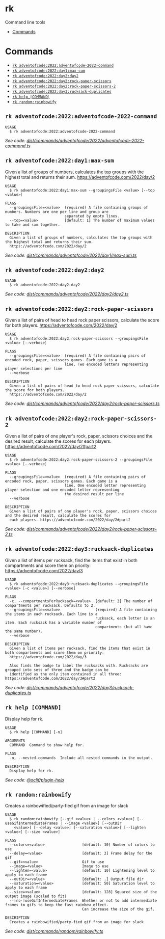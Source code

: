 rk
=================

Command line tools

<!-- toc -->
* [Commands](#commands)
<!-- tocstop -->
# Commands
<!-- commands -->
* [`rk adventofcode:2022:adventofcode-2022-command`](#rk-adventofcode2022adventofcode-2022-command)
* [`rk adventofcode:2022:day1:max-sum`](#rk-adventofcode2022day1max-sum)
* [`rk adventofcode:2022:day2:day2`](#rk-adventofcode2022day2day2)
* [`rk adventofcode:2022:day2:rock-paper-scissors`](#rk-adventofcode2022day2rock-paper-scissors)
* [`rk adventofcode:2022:day2:rock-paper-scissors-2`](#rk-adventofcode2022day2rock-paper-scissors-2)
* [`rk adventofcode:2022:day3:rucksack-duplicates`](#rk-adventofcode2022day3rucksack-duplicates)
* [`rk help [COMMAND]`](#rk-help-command)
* [`rk random:rainbowify`](#rk-randomrainbowify)

## `rk adventofcode:2022:adventofcode-2022-command`

```
USAGE
  $ rk adventofcode:2022:adventofcode-2022-command
```

_See code: [dist/commands/adventofcode/2022/adventofcode-2022-command.ts](https://github.com/kinigitbyday/rk/blob/v0.0.0/dist/commands/adventofcode/2022/adventofcode-2022-command.ts)_

## `rk adventofcode:2022:day1:max-sum`

Given a list of groups of numbers, calculates the top groups with the highest total and returns their sum. https://adventofcode.com/2022/day/2

```
USAGE
  $ rk adventofcode:2022:day1:max-sum --groupingsFile <value> [--top <value>]

FLAGS
  --groupingsFile=<value>  (required) A file containing groups of numbers. Numbers are one per line and group are
                           separated by empty lines.
  --top=<value>            [default: 1] The number of maximum values to take and sum together.

DESCRIPTION
  Given a list of groups of numbers, calculates the top groups with the highest total and returns their sum.
  https://adventofcode.com/2022/day/2
```

_See code: [dist/commands/adventofcode/2022/day1/max-sum.ts](https://github.com/kinigitbyday/rk/blob/v0.0.0/dist/commands/adventofcode/2022/day1/max-sum.ts)_

## `rk adventofcode:2022:day2:day2`

```
USAGE
  $ rk adventofcode:2022:day2:day2
```

_See code: [dist/commands/adventofcode/2022/day2/day2.ts](https://github.com/kinigitbyday/rk/blob/v0.0.0/dist/commands/adventofcode/2022/day2/day2.ts)_

## `rk adventofcode:2022:day2:rock-paper-scissors`

Given a list of pairs of head to head rock paper scissors, calculate the score for both players. https://adventofcode.com/2022/day/2

```
USAGE
  $ rk adventofcode:2022:day2:rock-paper-scissors --groupingsFile <value> [--verbose]

FLAGS
  --groupingsFile=<value>  (required) A file containing pairs of encoded rock, paper, scissors games. Each game is a
                           line. Two encoded letters representing player selections per line
  --verbose

DESCRIPTION
  Given a list of pairs of head to head rock paper scissors, calculate the score for both players.
  https://adventofcode.com/2022/day/2
```

_See code: [dist/commands/adventofcode/2022/day2/rock-paper-scissors.ts](https://github.com/kinigitbyday/rk/blob/v0.0.0/dist/commands/adventofcode/2022/day2/rock-paper-scissors.ts)_

## `rk adventofcode:2022:day2:rock-paper-scissors-2`

Given a list of pairs of one player's rock, paper, scissors choices and the desired result, calculate the scores for each players. https://adventofcode.com/2022/day/2#part2

```
USAGE
  $ rk adventofcode:2022:day2:rock-paper-scissors-2 --groupingsFile <value> [--verbose]

FLAGS
  --groupingsFile=<value>  (required) A file containing pairs of encoded rock, paper, scissors games. Each game is a
                           line. One encoded letter representing player selection and one encoded letter representing
                           the desired result per line
  --verbose

DESCRIPTION
  Given a list of pairs of one player's rock, paper, scissors choices and the desired result, calculate the scores for
  each players. https://adventofcode.com/2022/day/2#part2
```

_See code: [dist/commands/adventofcode/2022/day2/rock-paper-scissors-2.ts](https://github.com/kinigitbyday/rk/blob/v0.0.0/dist/commands/adventofcode/2022/day2/rock-paper-scissors-2.ts)_

## `rk adventofcode:2022:day3:rucksack-duplicates`

Given a list of items per rucksack, find the items that exist in both compartments and score them on priority: https://adventofcode.com/2022/day/3

```
USAGE
  $ rk adventofcode:2022:day3:rucksack-duplicates --groupingsFile <value> [-c <value>] [--verbose]

FLAGS
  -c, --compartmentsPerRucksack=<value>  [default: 2] The number of compartments per rucksack. Defaults to 2.
  --groupingsFile=<value>                (required) A file containing the items in each rucksack. Each line is a
                                         rucksack, each letter is an item. Each rucksack has a variable number of
                                         compartments (but all have the same number).
  --verbose

DESCRIPTION
  Given a list of items per rucksack, find the items that exist in both compartments and score them on priority:
  https://adventofcode.com/2022/day/3

  Also finds the badge to label the rucksacks with. Rucksacks are grouped into sets of three and the badge can be
  identified as the only item contained in all three: https://adventofcode.com/2022/day/3#part2
```

_See code: [dist/commands/adventofcode/2022/day3/rucksack-duplicates.ts](https://github.com/kinigitbyday/rk/blob/v0.0.0/dist/commands/adventofcode/2022/day3/rucksack-duplicates.ts)_

## `rk help [COMMAND]`

Display help for rk.

```
USAGE
  $ rk help [COMMAND] [-n]

ARGUMENTS
  COMMAND  Command to show help for.

FLAGS
  -n, --nested-commands  Include all nested commands in the output.

DESCRIPTION
  Display help for rk.
```

_See code: [@oclif/plugin-help](https://github.com/oclif/plugin-help/blob/v5.1.10/src/commands/help.ts)_

## `rk random:rainbowify`

Creates a rainbowified/party-fied gif from an image for slack

```
USAGE
  $ rk random:rainbowify [--gif <value> | --colors <value>] [--useGifIntermediateFrames | --image <value>] [--outDir
    <value>] [--delay <value>] [--saturation <value>] [--lighten <value>] [--size <value>]

FLAGS
  --colors=<value>                 [default: 10] Number of colors to use
  --delay=<value>                  [default: 3] Frame delay for the gif
  --gif=<value>                    Gif to use
  --image=<value>                  Image to use
  --lighten=<value>                [default: 10] Lightening level to apply to each frame
  --outDir=<value>                 [default: .] Output file dir
  --saturation=<value>             [default: 50] Saturation level to apply to each frame
  --size=<value>                   [default: 128] Squared size of the output image (scaled to fit)
  --[no-]useGifIntermediateFrames  Whether or not to add intermediate frames to gifs to keep the fast rainbow effect.
                                   Can increase the size of the gif.

DESCRIPTION
  Creates a rainbowified/party-fied gif from an image for slack
```

_See code: [dist/commands/random/rainbowify.ts](https://github.com/kinigitbyday/rk/blob/v0.0.0/dist/commands/random/rainbowify.ts)_
<!-- commandsstop -->
